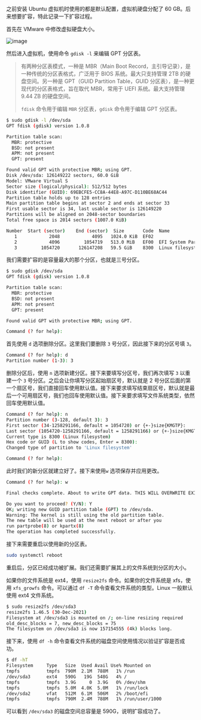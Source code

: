 之前安装 Ubuntu 虚拟机时使用的都是默认配置，虚拟机硬盘分配了 60 GB。后来想要扩容，特此记录一下扩容过程。

首先在 VMware 中修改虚拟硬盘大小。

![image](https://s2.loli.net/2024/07/07/bdiGSXPtKkNuBIv.png)

然后进入虚拟机，使用命令 `gdisk -l` 来编辑 GPT 分区表。

> 有两种分区表模式，一种是 MBR（Main Boot Record，主引导记录），是一种传统的分区表格式，广泛用于 BIOS 系统。最大只支持管理 2TB 的硬盘空间。另一种是 GPT（GUID Partition Table，GUID 分区表），是一种更现代的分区表格式，旨在取代 MBR，常用于 UEFI 系统。最大支持管理 9.44 ZB 的硬盘空间。
>
> `fdisk` 命令用于编辑 `MBR` 分区表，`gdisk` 命令用于编辑 GPT 分区表。

```sh
$ sudo gdisk -l /dev/sda
GPT fdisk (gdisk) version 1.0.8

Partition table scan:
  MBR: protective
  BSD: not present
  APM: not present
  GPT: present

Found valid GPT with protective MBR; using GPT.
Disk /dev/sda: 126149222 sectors, 60.0 GiB
Model: VMware Virtual S
Sector size (logical/physical): 512/512 bytes
Disk identifier (GUID): 69EBCFE5-CC8A-44E8-A97C-D110BE68AC44
Partition table holds up to 128 entries
Main partition table begins at sector 2 and ends at sector 33
First usable sector is 34, last usable sector is 126149220
Partitions will be aligned on 2048-sector boundaries
Total free space is 2014 sectors (1007.0 KiB)

Number  Start (sector)    End (sector)  Size       Code  Name
   1            2048            4095   1024.0 KiB  EF02  
   2            4096         1054719   513.0 MiB   EF00  EFI System Partition
   3         1054720       126147208   59.5 GiB    8300  Linux filesystem
```

我们需要扩容的是容量最大的那个分区，也就是三号分区。

```sh
$ sudo gdisk /dev/sda
GPT fdisk (gdisk) version 1.0.8

Partition table scan:
  MBR: protective
  BSD: not present
  APM: not present
  GPT: present

Found valid GPT with protective MBR; using GPT.

Command (? for help):
```

首先使用 `d` 选项删除分区。这里我们要删除 `3` 号分区，因此接下来的分区号填 `3`。

```sh
Command (? for help): d
Partition number (1-3): 3
```

删除分区后，使用 `n` 选项新建分区。接下来要填写分区号，我们再次填写 `3` 以重建一个 `3` 号分区。之后会让你填写分区起始扇区号，默认就是 2 号分区后面的第一个扇区号，我们直接回车使用默认值。接下来要求填写结束扇区号，默认就是最后一个可用扇区号，我们也回车使用默认值。接下来要求填写文件系统类型，依然回车使用默认值。

```sh
Command (? for help): n
Partition number (3-128, default 3): 3
First sector (34-1258291166, default = 1054720) or {+-}size{KMGTP}: 
Last sector (1054720-1258291166, default = 1258291166) or {+-}size{KMGTP}: 
Current type is 8300 (Linux filesystem)
Hex code or GUID (L to show codes, Enter = 8300): 
Changed type of partition to 'Linux filesystem'

Command (? for help):
```

此时我们的新分区就建立好了。接下来使用`w` 选项保存并应用更改。

```sh
Command (? for help): w

Final checks complete. About to write GPT data. THIS WILL OVERWRITE EXISTING PARTITIONS!!

Do you want to proceed? (Y/N): Y
OK; writing new GUID partition table (GPT) to /dev/sda.
Warning: The kernel is still using the old partition table.
The new table will be used at the next reboot or after you
run partprobe(8) or kpartx(8)
The operation has completed successfully.
```

接下来需要重启以使用新的分区表。

```sh
sudo systemctl reboot
```

重启后，分区已经成功被扩展。我们还需要扩展其上的文件系统到分区的大小。

如果你的文件系统是 ext4，使用 `resize2fs` 命令。如果你的文件系统是 xfs，使用 `xfs_growfs` 命令。可以通过 `df -T` 命令查看文件系统的类型。Linux 一般默认使用 ext4 文件系统。

```sh
$ sudo resize2fs /dev/sda3
resize2fs 1.46.5 (30-Dec-2021)
Filesystem at /dev/sda3 is mounted on /; on-line resizing required
old_desc_blocks = 7, new_desc_blocks = 75
The filesystem on /dev/sda3 is now 157154555 (4k) blocks long.
```

接下来，使用 `df -h` 命令查看文件系统的磁盘空间使用情况以验证扩容是否成功。

```sh
$ df -hT
Filesystem     Type   Size  Used Avail Use% Mounted on
tmpfs          tmpfs  790M  2.1M  788M   1% /run
/dev/sda3      ext4   590G   19G  548G   4% /
tmpfs          tmpfs  3.9G     0  3.9G   0% /dev/shm
tmpfs          tmpfs  5.0M  4.0K  5.0M   1% /run/lock
/dev/sda2      vfat   512M  6.1M  506M   2% /boot/efi
tmpfs          tmpfs  790M  2.4M  788M   1% /run/user/1000
```

可以看到 `/dev/sda3` 的磁盘空间总容量是 590G，说明扩容成功了。